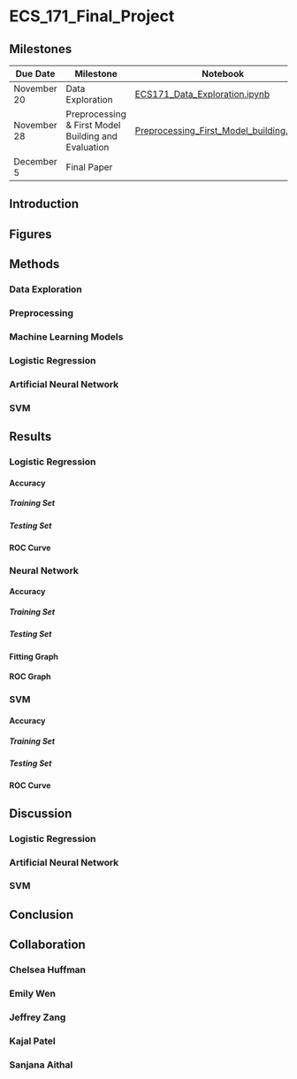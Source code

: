 # ECS_171_Final_Project

## Milestones
|Due Date| Milestone |Notebook|
|---|---|---|
| November 20  | Data Exploration  | [ECS171_Data_Exploration.ipynb](ECS171_Data_Exploration.ipynb)   |
| November 28  | Preprocessing & First Model Building and Evaluation  | [Preprocessing_First_Model_building.ipynb](Preprocessing_First_Model_building.ipynb)  |
|  December 5  | Final Paper |   |

## Introduction

## Figures

## Methods

### Data Exploration

### Preprocessing

### Machine Learning Models

### Logistic Regression

### Artificial Neural Network

### SVM

## Results

### Logistic Regression

#### Accuracy

##### Training Set

##### Testing Set

#### ROC Curve

### Neural Network

#### Accuracy

##### Training Set

##### Testing Set

#### Fitting Graph

#### ROC Graph

### SVM

#### Accuracy

##### Training Set

##### Testing Set

#### ROC Curve

## Discussion

### Logistic Regression

### Artificial Neural Network

### SVM

## Conclusion

## Collaboration

### Chelsea Huffman

### Emily Wen

### Jeffrey Zang

### Kajal Patel

### Sanjana Aithal
